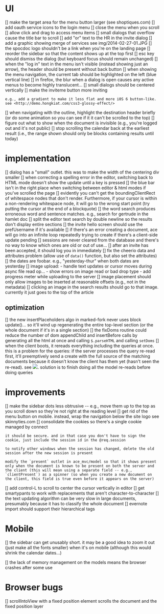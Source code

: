 # UI

 [] make the target area for the menu button larger (see shoptiques.com)
 [] add oauth service icons to the login menu
 [] close the menu when you scroll
 [] allow click and drag to access menu items
 [] small dialogs that overflow cause the title bar to scroll
 [] add "or" text to the HR in the invite dialog
 [] add a graphic showing merge of services see img/2014-02-27-01.JPG
 [] the spocdoc logo shouldn't be a link when you're on the landing page
 [] reorder the sidebar so that the content shows up at the top first
 [] esc key should dismiss the dialog (but keyboard focus should remain unchanged)
 [] when the "log in" text in the menu isn't visible (instead showing just an arrow), the header should be present without back button
 [] when showing the menu navigation, the current tab should be highlighted on the left (blue vertical line)
 [] in firefox, the blur when a dialog is open causes any active menus to become highly translucent...
 [] small dialogs should be centered vertically
 [] make the inviteme button more inviting

    e.g., add a gradient to make it less flat and more i0S 6 button-like. see <http://demo.hongkiat.com/css3-glossy-effect/>

 [] when navigating with the outline, highlight the destination header briefly (or do some animation so you can see if it it can't be scrolled to the top)
 [] figure out what to show when the document is invisible (e.g., you're logged out and it's not public)
 [] stop scrolling the calendar back at the earliest result (i.e., the range shown should only be blocks containing results until today)

# implementation

 [] dialog has a "small" outlet. this was to make the width of the centering div smaller
 [] when correcting a spelling error in the editor, switching back to HTML mode doesn't show the update until a key is pressed
 [] the blue bar isn't in the right place when switching between editor & html modes if you've scrolled the page
 [] evidently you can't get the boundingClientRect of whitespace nodes that don't render. Furthermore, if your cursor is within a non-rendering whitespace node, it will go to the wrong start point (try putting the cursor at the end of a blockquote)
 [] the word search produces erroneous word and sentence matches. e.g., search for gertrude in the hamlet doc
 [] split the editor text search by double newline so the results don't display entire sections
 [] the invite hello screen should use the prefUsername if it's available 
 [] if there's an error creating a document, ace will go into an infinite loop repeatedly trying to create if there's a client-side update pending
 [] sessions are never cleared from the database and there's no way to know which ones are old or out of use...
 [] after an invite has been accepted, it should log you in immediately
 [] fix the cheerio data and attributes problem (allow use of `data()` function, but also set the attributes)
 [] the dates are foobar. e.g., "yesterday-thur" when both dates are yesterday
 [] image upload:
      - handle text updates or cursor moves during async file read op...
      - show errors on image read or bad drop type
      - add progress meter while uploading to the server
 [] image placement
    should only allow images to be inserted at reasonable offsets (e.g., not in the metadata)
 [] clicking an image in the search results should go to that image. currently it just goes to the top of the article

## optimization

 [] the new insertPlaceholders algo in marked-fork never uses block update()... so it'll wind up regenerating the entire top-level section (or the whole document if it's in a single section)
 [] the fixDoms routine could reduce the number of dom appendChild and insertBefore calls by generating all the html at once and calling `$.parseHTML` and calling `setDoms`
 [] when the client boots, it rereads everything including the queries at once. this is a problem for the queries: if the server processes the query re-read first, it'll preemptively send a create with the full source of the matching documents because it doesn't know the client has them yet (hasn't seen the re-read). see ![](img/2014-03-25-03.png). solution is to finish doing all the model re-reads before doing queries

# improvements

 [] make the sidebar dots less obtrusive -- e.g., move them up to the top as you scroll down so they're not right at the reading level
 [] get rid of the menu button on mobile. instead, wrap the navigation below the site logo see skinnyties.com
 [] consolidate the cookies so there's a single cookie managed by connect

    it should be secure. and in that case you don't have to sign the cookie, just include the session id in the @req.session

    to notify other windows when the session has changed, delete the old session after the new session is present

    modify the `present` outlet in ace_mvc/model so that it shows present only when the document is known to be present on both the server and the client (this will mean using a separate field -- e.g., `clientPresent`) as a spinner (so when you create a new document on the client, this field is true even before it appears on the server)

 [] add control-L to scroll to center the cursor vertically in editor
 [] get smartypants to work with replacements that aren't character-to-character
 [] the text updating algorithm can be very slow in large documents, presumably because it has to classify the whole document
 [] evernote import should support their hierarchical tags

# Mobile

 [] the sidebar can get unusably short. it may be a good idea to zoom it out (just make all the fonts smaller) when it's on mobile (although this would shrink the calendar dates...)

 [] the lack of memory management on the models means the browser crashes after some use


# Browser bugs

 [] scrollIntoView with a fixed position element scrolls the document and the fixed position layer

